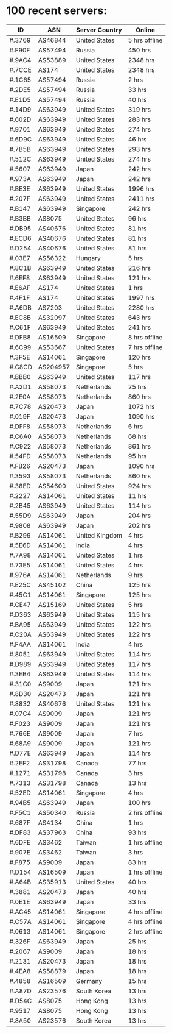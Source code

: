 # 100 recent servers:

| ID | ASN | Server Country | Online |
| ------ | ------ | ------ | ------ |
| #.3769 | AS46844 | United States | 5 hrs offline |
| #.F90F | AS57494 | Russia | 450 hrs |
| #.9AC4 | AS53889 | United States | 2348 hrs |
| #.7CCE | AS174 | United States | 2348 hrs |
| #.1C65 | AS57494 | Russia | 2 hrs |
| #.2DE5 | AS57494 | Russia | 33 hrs |
| #.E1D5 | AS57494 | Russia | 40 hrs |
| #.14D9 | AS63949 | United States | 319 hrs |
| #.602D | AS63949 | United States | 283 hrs |
| #.9701 | AS63949 | United States | 274 hrs |
| #.6D9C | AS63949 | United States | 46 hrs |
| #.7B5B | AS63949 | United States | 293 hrs |
| #.512C | AS63949 | United States | 274 hrs |
| #.5607 | AS63949 | Japan | 242 hrs |
| #.973A | AS63949 | Japan | 242 hrs |
| #.BE3E | AS63949 | United States | 1996 hrs |
| #.207F | AS63949 | United States | 2411 hrs |
| #.B147 | AS63949 | Singapore | 242 hrs |
| #.B3BB | AS8075 | United States | 96 hrs |
| #.DB95 | AS40676 | United States | 81 hrs |
| #.ECD6 | AS40676 | United States | 81 hrs |
| #.D254 | AS40676 | United States | 81 hrs |
| #.03E7 | AS56322 | Hungary | 5 hrs |
| #.8C1B | AS63949 | United States | 216 hrs |
| #.6EF8 | AS63949 | United States | 121 hrs |
| #.E6AF | AS174 | United States | 1 hrs |
| #.4F1F | AS174 | United States | 1997 hrs |
| #.A6DB | AS7203 | United States | 2280 hrs |
| #.EC8B | AS32097 | United States | 643 hrs |
| #.C61F | AS63949 | United States | 241 hrs |
| #.DFB8 | AS16509 | Singapore | 8 hrs offline |
| #.6C99 | AS53667 | United States | 7 hrs offline |
| #.3F5E | AS14061 | Singapore | 120 hrs |
| #.C8CD | AS204957 | Singapore | 5 hrs |
| #.BBB0 | AS63949 | United States | 117 hrs |
| #.A2D1 | AS58073 | Netherlands | 25 hrs |
| #.2E0A | AS58073 | Netherlands | 860 hrs |
| #.7C78 | AS20473 | Japan | 1072 hrs |
| #.019F | AS20473 | Japan | 1090 hrs |
| #.DFF8 | AS58073 | Netherlands | 6 hrs |
| #.C6A0 | AS58073 | Netherlands | 68 hrs |
| #.C922 | AS58073 | Netherlands | 861 hrs |
| #.54FD | AS58073 | Netherlands | 95 hrs |
| #.FB26 | AS20473 | Japan | 1090 hrs |
| #.3593 | AS58073 | Netherlands | 860 hrs |
| #.38ED | AS54600 | United States | 924 hrs |
| #.2227 | AS14061 | United States | 11 hrs |
| #.2B45 | AS63949 | United States | 114 hrs |
| #.55D9 | AS63949 | Japan | 204 hrs |
| #.9808 | AS63949 | Japan | 202 hrs |
| #.B299 | AS14061 | United Kingdom | 4 hrs |
| #.5E6D | AS14061 | India | 4 hrs |
| #.7A98 | AS14061 | United States | 1 hrs |
| #.73E5 | AS14061 | United States | 4 hrs |
| #.976A | AS14061 | Netherlands | 9 hrs |
| #.E25C | AS45102 | China | 125 hrs |
| #.45C1 | AS14061 | Singapore | 125 hrs |
| #.CE47 | AS15169 | United States | 5 hrs |
| #.D363 | AS63949 | United States | 115 hrs |
| #.BA95 | AS63949 | United States | 122 hrs |
| #.C20A | AS63949 | United States | 122 hrs |
| #.F4AA | AS14061 | India | 4 hrs |
| #.8051 | AS63949 | United States | 114 hrs |
| #.D989 | AS63949 | United States | 117 hrs |
| #.3EB4 | AS63949 | United States | 114 hrs |
| #.31C0 | AS9009 | Japan | 121 hrs |
| #.8D30 | AS20473 | Japan | 121 hrs |
| #.8832 | AS40676 | United States | 121 hrs |
| #.07C4 | AS9009 | Japan | 121 hrs |
| #.F023 | AS9009 | Japan | 121 hrs |
| #.766E | AS9009 | Japan | 7 hrs |
| #.68A9 | AS9009 | Japan | 121 hrs |
| #.D77E | AS63949 | Japan | 114 hrs |
| #.2EF2 | AS31798 | Canada | 77 hrs |
| #.1271 | AS31798 | Canada | 3 hrs |
| #.7313 | AS31798 | Canada | 13 hrs |
| #.52ED | AS14061 | Singapore | 4 hrs |
| #.94B5 | AS63949 | Japan | 100 hrs |
| #.F5C1 | AS50340 | Russia | 2 hrs offline |
| #.687F | AS4134 | China | 1 hrs |
| #.DF83 | AS37963 | China | 93 hrs |
| #.6DFE | AS3462 | Taiwan | 1 hrs offline |
| #.907E | AS3462 | Taiwan | 3 hrs |
| #.F875 | AS9009 | Japan | 83 hrs |
| #.D154 | AS16509 | Japan | 1 hrs offline |
| #.A64B | AS35913 | United States | 40 hrs |
| #.3881 | AS20473 | Japan | 40 hrs |
| #.0E1E | AS63949 | Japan | 33 hrs |
| #.AC45 | AS14061 | Singapore | 4 hrs offline |
| #.C57A | AS14061 | Singapore | 4 hrs offline |
| #.0613 | AS14061 | Singapore | 2 hrs offline |
| #.326F | AS63949 | Japan | 25 hrs |
| #.2067 | AS9009 | Japan | 18 hrs |
| #.2131 | AS20473 | Japan | 18 hrs |
| #.4EA8 | AS58879 | Japan | 18 hrs |
| #.4858 | AS16509 | Germany | 15 hrs |
| #.A87D | AS23576 | South Korea | 13 hrs |
| #.D54C | AS8075 | Hong Kong | 13 hrs |
| #.9517 | AS8075 | Hong Kong | 13 hrs |
| #.8A50 | AS23576 | South Korea | 13 hrs |

